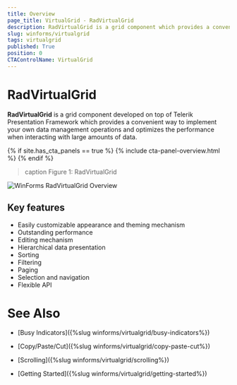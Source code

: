```yaml
---
title: Overview
page_title: VirtualGrid - RadVirtualGrid
description: RadVirtualGrid is a grid component which provides a convenient way to implement your own data management operations and optimizes the performance.
slug: winforms/virtualgrid
tags: virtualgrid
published: True
position: 0
CTAControlName: VirtualGrid
---
```


# RadVirtualGrid

__RadVirtualGrid__ is a grid component developed on top of Telerik Presentation Framework which provides a convenient way to implement your own data management operations and optimizes the performance when interacting with large amounts of data.

{% if site.has_cta_panels == true %}
{% include cta-panel-overview.html %}
{% endif %}

>caption Figure 1: RadVirtualGrid
 
![WinForms RadVirtualGrid Overview](images/virtualgrid-overview001.gif)

## Key features

* Easily customizable appearance and theming mechanism
* Outstanding performance
* Editing mechanism
* Hierarchical data presentation
* Sorting
* Filtering
* Paging
* Selection and navigation
* Flexible API 

# See Also
* [Busy Indicators]({%slug winforms/virtualgrid/busy-indicators%})

* [Copy/Paste/Cut]({%slug winforms/virtualgrid/copy-paste-cut%})

* [Scrolling]({%slug winforms/virtualgrid/scrolling%})

* [Getting Started]({%slug winforms/virtualgrid/getting-started%})

